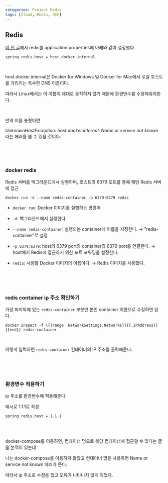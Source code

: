 ```yaml
---
categories: Project Redis
tags: [Cloud, Redis, 배포]
---
```


## Redis
[이 전 글](https://haedal-uni.github.io/posts/Redis-%EC%A0%81%EC%9A%A9/#redis-%EC%98%A4%EB%A5%98)에서 redis를 application.properties에 아래와 같이 설정했다. 
```
spring.redis.host = host.docker.internal
```

<br>

host.docker.internal은 Docker for Windows 및 Docker for Mac에서 로컬 호스트를 가리키는 특수한 DNS 이름이다.

따라서 Linux에서는 이 이름이 제대로 동작하지 않기 때문에 환경변수를 수정해줘야한다.

<br>

만약 이를 놓쳤다면 

*UnknownHostException: host.docker.internal: Name or service not known* 라는 에러를 볼 수 있을 것이다. 

<br><br><br>

### docker redis
Redis 서버를 백그라운드에서 실행하며, 호스트의 6379 포트를 통해 해당 Redis 서버에 접근
```
docker run -d --name redis-container -p 6379:6379 redis
```
- `docker run`: Docker 이미지를 실행하는 명령어
  
- `-d`: 백그라운드에서 실행한다. 

- `--name redis-container`: 실행되는 container에 이름을 지정한다. → "redis-container"로 설정

- `-p 6379:6379`: host의 6379 port와 container의 6379 port를 연결한다. → host에서 Redis에 접근하기 위한 포트 포워딩을 설정한다.   

- `redis`: 사용할 Docker 이미지의 이름이다. → Redis 이미지를 사용했다. 

<br><br><br>

### redis container ip 주소 확인하기
가장 마지막에 있는 `redis-container` 부분만 본인 container 이름으로 수정하면 된다. 


```
docker inspect -f \{{range .NetworkSettings.Networks}}{{.IPAddress}}{{end}} redis-container
```


<br>

이렇게 입력하면 `redis-container` 컨테이너의 IP 주소를 출력해준다. 

<br><br><br>

### 환경변수 적용하기
ip 주소를 환경변수에 적용해준다.

예시로 1.1.1로 작성
```
spring.redis.host = 1.1.1
```

<br><br>

docker-compose를 이용하면, 컨테이너 명으로 해당 컨테이너에 접근할 수 있다는 글을 본적이 있는데

나는 docker-compose를 이용하지 않았고 컨테이너 명을 사용하면 Name or service not known 에러가 뜬다.  

따라서 ip 주소로 수정을 했고 오류가 나타나지 않게 되었다.    
